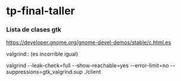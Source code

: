 # tp-final-taller

### Lista de clases gtk
https://developer.gnome.org/gnome-devel-demos/stable/c.html.es


valgrind::  (es incorrible igual)

valgrind --leak-check=full --show-reachable=yes --error-limit=no --suppressions=gtk_valgrind.sup ./client
